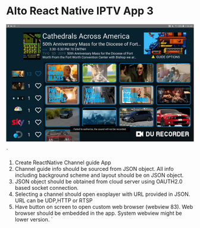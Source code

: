 # Alto React Native IPTV App 3

<kbd>
	<img src='screenshot/result.gif'>
</kbd>

`
1. Create ReactNative Channel guide App
2. Channel guide info should be sourced from JSON object. All info including background scheme and layout should be on JSON object.
3. JSON object should be obtained from cloud server using OAUTH2.0 based socket connection.
4. Selecting a channel should open exoplayer with URL provided in JSON. URL can be UDP,HTTP or RTSP
5. Have button on screen to open custom web browser (webview 83). Web browser should be embedded in the app. System webview might be lower version.
`
